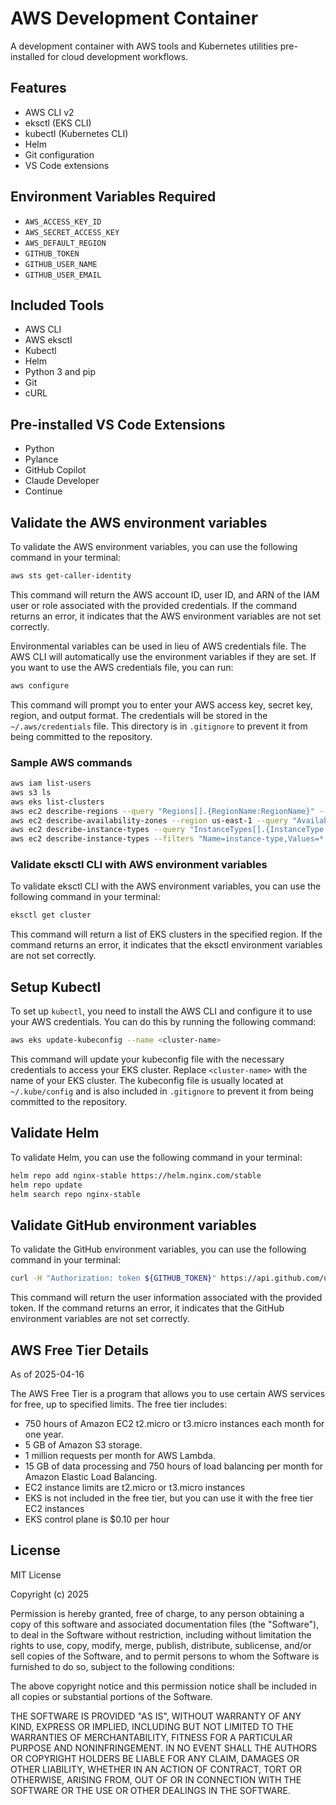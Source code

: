 # AWS Development Container

A development container with AWS tools and Kubernetes utilities pre-installed for cloud development workflows.

## Features

- AWS CLI v2
- eksctl (EKS CLI)
- kubectl (Kubernetes CLI)
- Helm
- Git configuration
- VS Code extensions

## Environment Variables Required

- `AWS_ACCESS_KEY_ID`
- `AWS_SECRET_ACCESS_KEY`
- `AWS_DEFAULT_REGION`
- `GITHUB_TOKEN`
- `GITHUB_USER_NAME`
- `GITHUB_USER_EMAIL`

## Included Tools

- AWS CLI
- AWS eksctl
- Kubectl
- Helm
- Python 3 and pip
- Git
- cURL

## Pre-installed VS Code Extensions

- Python
- Pylance
- GitHub Copilot
- Claude Developer
- Continue

## Validate the AWS environment variables
To validate the AWS environment variables, you can use the following command in your terminal:

```bash
aws sts get-caller-identity
```
This command will return the AWS account ID, user ID, and ARN of the IAM user or role associated with the provided credentials. If the command returns an error, it indicates that the AWS environment variables are not set correctly.

Environmental variables can be used in lieu of AWS credentials file. The AWS CLI will automatically use the environment variables if they are set. If you want to use the AWS credentials file, you can run:

```bash
aws configure
```
This command will prompt you to enter your AWS access key, secret key, region, and output format. The credentials will be stored in the `~/.aws/credentials` file. This directory is in `.gitignore` to prevent it from being committed to the repository.

### Sample AWS commands

```bash
aws iam list-users
aws s3 ls
aws eks list-clusters
aws ec2 describe-regions --query "Regions[].{RegionName:RegionName}" --output table
aws ec2 describe-availability-zones --region us-east-1 --query "AvailabilityZones[].{ZoneName:ZoneName}" --output table
aws ec2 describe-instance-types --query "InstanceTypes[].{InstanceType:InstanceType}" --output table
aws ec2 describe-instance-types --filters "Name=instance-type,Values=*.micro" --query "InstanceTypes[].{InstanceType:InstanceType, vCPUs:VCpuInfo.DefaultVCpus, Memory:MemoryInfo.SizeInMiB}" --output table
```

### Validate eksctl CLI with AWS environment variables
To validate eksctl CLI with the AWS environment variables, you can use the following command in your terminal:

```bash
eksctl get cluster
```
This command will return a list of EKS clusters in the specified region. If the command returns an error, it indicates that the eksctl environment variables are not set correctly.


## Setup Kubectl

To set up `kubectl`, you need to install the AWS CLI and configure it to use your AWS credentials. You can do this by running the following command:

```bash
aws eks update-kubeconfig --name <cluster-name>
```
This command will update your kubeconfig file with the necessary credentials to access your EKS cluster. Replace `<cluster-name>` with the name of your EKS cluster. The kubeconfig file is usually located at `~/.kube/config` and is also included in `.gitignore` to prevent it from being committed to the repository.

## Validate Helm

To validate Helm, you can use the following command in your terminal:

```bash
helm repo add nginx-stable https://helm.nginx.com/stable
helm repo update
helm search repo nginx-stable
```

## Validate GitHub environment variables
To validate the GitHub environment variables, you can use the following command in your terminal:

```bash
curl -H "Authorization: token ${GITHUB_TOKEN}" https://api.github.com/user
```
This command will return the user information associated with the provided token. If the command returns an error, it indicates that the GitHub environment variables are not set correctly.

## AWS Free Tier Details

As of 2025-04-16

The AWS Free Tier is a program that allows you to use certain AWS services for free, up to specified limits. The free tier includes:
- 750 hours of Amazon EC2 t2.micro or t3.micro instances each month for one year.
- 5 GB of Amazon S3 storage.
- 1 million requests per month for AWS Lambda.
- 15 GB of data processing and 750 hours of load balancing per month for Amazon Elastic Load Balancing.
- EC2 instance limits are t2.micro or t3.micro instances
- EKS is not included in the free tier, but you can use it with the free tier EC2 instances
- EKS control plane is $0.10 per hour



## License

MIT License

Copyright (c) 2025

Permission is hereby granted, free of charge, to any person obtaining a copy
of this software and associated documentation files (the "Software"), to deal
in the Software without restriction, including without limitation the rights
to use, copy, modify, merge, publish, distribute, sublicense, and/or sell
copies of the Software, and to permit persons to whom the Software is
furnished to do so, subject to the following conditions:

The above copyright notice and this permission notice shall be included in all
copies or substantial portions of the Software.

THE SOFTWARE IS PROVIDED "AS IS", WITHOUT WARRANTY OF ANY KIND, EXPRESS OR
IMPLIED, INCLUDING BUT NOT LIMITED TO THE WARRANTIES OF MERCHANTABILITY,
FITNESS FOR A PARTICULAR PURPOSE AND NONINFRINGEMENT. IN NO EVENT SHALL THE
AUTHORS OR COPYRIGHT HOLDERS BE LIABLE FOR ANY CLAIM, DAMAGES OR OTHER
LIABILITY, WHETHER IN AN ACTION OF CONTRACT, TORT OR OTHERWISE, ARISING FROM,
OUT OF OR IN CONNECTION WITH THE SOFTWARE OR THE USE OR OTHER DEALINGS IN THE
SOFTWARE.